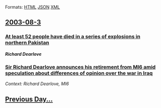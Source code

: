 
Formats: [HTML](2003/08/3/index.html)  [JSON](2003/08/3/index.json)  [XML](2003/08/3/index.xml)  

## [2003-08-3](/news/2003/08/3/index.md)

##### 
### [ At least 52 people have died in a series of explosions in northern Pakistan ](/news/2003/08/3/at-least-52-people-have-died-in-a-series-of-explosions-in-northern-pakistan.md)
##### Richard Dearlove
### [ Sir Richard Dearlove announces his retirement from MI6 amid speculation about differences of opinion over the war in Iraq ](/news/2003/08/3/sir-richard-dearlove-announces-his-retirement-from-mi6-amid-speculation-about-differences-of-opinion-over-the-war-in-iraq.md)
_Context: Richard Dearlove, MI6_

## [Previous Day...](/news/2003/08/2/index.md)

